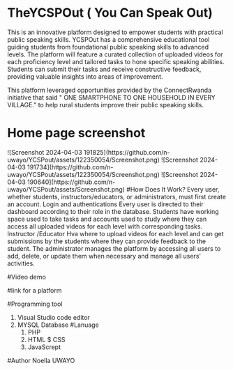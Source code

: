 <h1 >TheYCSPOut ( You Can Speak Out)</h1> This is an innovative platform designed to empower students with practical public speaking skills. YCSPOut has a comprehensive educational tool guiding students from foundational public speaking skills to advanced levels. The platform will feature a curated collection of uploaded videos for each proficiency level and tailored tasks to hone specific speaking abilities. Students can submit their tasks and receive constructive feedback, providing valuable insights into areas of improvement.

This platform  leveraged opportunities provided by the ConnectRwanda initiative that said " ONE SMARTPHONE TO ONE HOUSEHOLD IN EVERY VILLAGE." to help rural students improve their public speaking skills.

<h1 >Home page screenshot</h1>
![Screenshot 2024-04-03 191825](https://github.com/n-uwayo/YCSPout/assets/122350054/Screenshot.png)
![Screenshot 2024-04-03 191734](https://github.com/n-uwayo/YCSPout/assets/122350054/Screenshot.png)
![Screenshot 2024-04-03 190640](https://github.com/n-uwayo/YCSPout/assets/Screenshot.png)
 
#How Does It Work?
Every user, whether students, instructors/educators, or administrators, must first create an account. 
 Login and authentications
 Every user is directed to their dashboard according to their role in the database.
 Students have working space used to take tasks and accounts used to study where they can access all uploaded videos for each level with corresponding tasks.
 Instructor /Educator Hva where to upload videos for each level and can get submissions by the students where they can provide feedback to the student.
 The administrator manages the platform by accessing all users to add, delete, or update them when necessary and manage all users' activities.

 #Video demo

 #link for a platform

 #Programming tool
 1. Visual Studio code editor
 2. MYSQL Database
    #Lanuage
    1. PHP
    2. HTML $ CSS
    3. JavaScrept

  #Author
  Noella UWAYO
  
 


